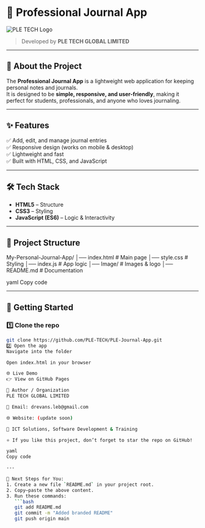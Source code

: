 # 📓 Professional Journal App  

![PLE TECH Logo](Image/IMG_4581.jpg)  

> Developed by **PLE TECH GLOBAL LIMITED**  

---

## 🚀 About the Project  
The **Professional Journal App** is a lightweight web application for keeping personal notes and journals.  
It is designed to be **simple, responsive, and user-friendly**, making it perfect for students, professionals, and anyone who loves journaling.  

---

## ✨ Features  
✅ Add, edit, and manage journal entries  
✅ Responsive design (works on mobile & desktop)  
✅ Lightweight and fast  
✅ Built with HTML, CSS, and JavaScript  

---

## 🛠️ Tech Stack  
- **HTML5** – Structure  
- **CSS3** – Styling  
- **JavaScript (ES6)** – Logic & Interactivity  

---

## 📂 Project Structure  
My-Personal-Journal-App/
│── index.html # Main page
│── style.css # Styling
│── index.js # App logic
│── Image/ # Images & logo
│── README.md # Documentation

yaml
Copy code

---

## 🚀 Getting Started  

### 1️⃣ Clone the repo  
```bash
git clone https://github.com/PLE-TECH/PLE-Journal-App.git
2️⃣ Open the app
Navigate into the folder

Open index.html in your browser

🌐 Live Demo
👉 View on GitHub Pages

👤 Author / Organization
PLE TECH GLOBAL LIMITED

📧 Email: drevans.leb@gmail.com

🌐 Website: (update soon)

🏢 ICT Solutions, Software Development & Training

⭐ If you like this project, don’t forget to star the repo on GitHub!

yaml
Copy code

---

📌 Next Steps for You:  
1. Create a new file `README.md` in your project root.  
2. Copy–paste the above content.  
3. Run these commands:  
   ```bash
   git add README.md
   git commit -m "Added branded README"
   git push origin main
